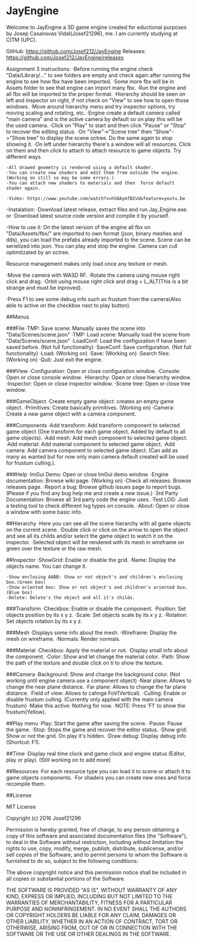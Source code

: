 # JayEngine

Welcome to JayEngine a 3D game engine created for eductional purposes by Josep Casanovas Vidal(Josef21296), me. I am 
currently studying at CITM (UPC).

GitHub: https://github.com/Josef212/JayEngine
Releases: https://github.com/Josef212/JayEngine/releases

Assignment 3 instructions:
    ·Before running the engine check "Data/Library/..." to see folders are empty and check again after running the engine to see how fbx have been imported.
    ·Some more fbx will be in Assets folder to see that engine can import many fbx.
    ·Run the engine and all fbx will be imported to the proper format.
    ·Hierarchy should be seen on left and inspector on right, if not check on "View" to see how to open those 
    windows.
    ·Move around hierarchy menu and try inspector options, try moving scaling and rotating, etc.
    ·Engine create a default camera called "main camera" and is the active camera by default so on play this will be the used camera.
    ·Click on "Play" to start and then click "Pause" or "Stop" to recover the editing status.
    ·On "View"->"Scene tree" then "Show"->"Show tree" to display the scene octree. Do the same again to stop showing it.
    ·On left under hierarchy there's a window will all resources. Click on them and then click to attach to attach resource to game objects. Try different ways.
   
    ·All drawed geometry is rendered using a default shader. 
    ·You can create new shaders and edit them from outside the engine. (Working on still so may be some errors.)
    ·You can attach new shaders to materials and then  force default shader again.

    ·Video: https://www.youtube.com/watch?v=hS8AymfBZvU&feature=youtu.be


-Instalation:
    ·Download latest release, extract files and run Jay_Engine.exe.
        or
    ·Download latest source code version and complie it by yourself.

-How to use it:
On the latest version of the engine all fbx on "Data/Assets/fbx/" are imported to own format (json, binary meshes and dds), 
you can load the prefabs already imported to the scene. Scene can be serielized into json. You can play and stop the engine.
Camera can cull optimitzated by an octree.

Resource management makes only load once any texture or mesh.

·Move the camera with WASD RF.
·Rotate the camera using mouse right click and drag.
·Orbit using mouse right click and drag + L_ALT(This is a bit strange and must be inproved).

·Press F1 to see some debug info such as frustum from the camera(Also able to active on the checkbox next to play button).

##Menus

###File
    ·TMP: Save scene: Manually saves the scene into "Data/Scenes/scene.json"
    ·TMP: Load scene: Manually load the scene from "Data/Scenes/scene.json"
    ·LoadConf: Load the configuration if have been saved before. (Not full functionality)
    ·SaveConf: Save configuration. (Not full functionality)
    ·Load: (Working on)
    ·Save: (Working on)
    ·Search files: (Working on)
    ·Quit: Just exit the engine.

###View
    ·Configuration: Open or close configuration window.
    ·Console: Open or close console window.
    ·Hierarchy: Open or close hierarchy window.
    ·Inspector: Open or close inspector window.
    ·Scene tree: Open or close tree window.

###GameObject
    ·Create empty game object: creates an empty game object.
    ·Primitives: Create basically primitives. (Working on)
    ·Camera: Create a new game object with a camera component.

###Components
    ·Add transform: Add transform component to selected game object (One transform for each game object. Added by default 
    to all game objects).
    ·Add mesh: Add mesh component to selected game object.
    ·Add material: Add material component to selected game object.
    ·Add camera: Add camera component to selected game object. (Can add as many as wanted but for now only main camera default 
    created will be used for frustum culling.).

###Help
    ·ImGui Demo: Open or close ImGui demo window.
    ·Engine documentation: Browse wiki page. (Working on)
    ·Check all releases: Browse releases page.
    ·Report a bug: Browse github issues page to report bugs. (Please if you find any bug help me and create a new issue.)
    ·3rd Party Documentation: Browse all 3rd party code the engine uses.
    ·Test LOG: Just a testing tool to check different log types on console.
    ·About: Open or close a window with some basic info.

##Hierarchy
    ·Here you can see all the scene hierarchy with all game objects on the current scene.
    ·Double click or click on the arrow to open the object and see all its childs and/or select the game object to watch it 
    on the inspector.
    ·Selected object will be rendered with its mesh in wireframe on green over the texture or the raw mesh.

##Inspector
    ·ShowGrid: Enable or disable the grid.
    ·Name: Display the objects name. You can change it.

    ·Show enclosing AABB: Show or not object's and children's enclosing box.(Green box)
    ·Show oriented box: Show or not object's and children's oriented box.(Blue box)
    ·Delete: Delete's the object and all it's childs.

###Transform
    ·Checkbox: Enable or disable the component.
    ·Position: Set objects position by its x y z.
    ·Scale: Set objects scale by its x y z.
    ·Rotation: Set objects rotation by its x y z.

###Mesh
    ·Displays some info about the mesh.
    ·Wireframe: Display the mesh on wireframe.
    ·Normals: Render normals.

###Material
    ·Checkbox: Apply the material or not.
    ·Display small info about the component.
    ·Color: Show and let change the material color.
    ·Path: Show the path of the texture and double click on ti to show the texture.

###Camera
    ·Background: Show and change the background color. (Not working until engine camera use a component object)
    ·Near plane: Allows to change the near plane distance.
    ·Far plane: Allows to change the far plane distance.
    ·Field of view: Allows to cahnge FoV(Vertical).
    ·Culling: Enable or disable frustum culling. (Currently only applied with the main camera frustum)
    ·Make this active: Nothing for now.
    ·NOTE: Press 'F1' to show the frustum(Yellow).

##Play menu
    ·Play: Start the game after saving the scene.
    ·Pause: Pause the game.
    ·Stop: Stops the game and recover the editor status.
    ·Show grid: Show or not the grid. On play it's hidden.
    ·Draw debug: Display debug info (Shortcut: F1).

##Time 
    ·Display real time clock and game clock and engine status (Editor, play or play). (Still working on to add more)

##Resources 
    ·For each resource type you can load it to scene or attach it to game objects components.
    ·For shaders you can create new ones and force recompile them.

##License

MIT License

Copyright (c) 2016 Josef21296

Permission is hereby granted, free of charge, to any person obtaining a copy
of this software and associated documentation files (the "Software"), to deal
in the Software without restriction, including without limitation the rights
to use, copy, modify, merge, publish, distribute, sublicense, and/or sell
copies of the Software, and to permit persons to whom the Software is
furnished to do so, subject to the following conditions:

The above copyright notice and this permission notice shall be included in all
copies or substantial portions of the Software.

THE SOFTWARE IS PROVIDED "AS IS", WITHOUT WARRANTY OF ANY KIND, EXPRESS OR
IMPLIED, INCLUDING BUT NOT LIMITED TO THE WARRANTIES OF MERCHANTABILITY,
FITNESS FOR A PARTICULAR PURPOSE AND NONINFRINGEMENT. IN NO EVENT SHALL THE
AUTHORS OR COPYRIGHT HOLDERS BE LIABLE FOR ANY CLAIM, DAMAGES OR OTHER
LIABILITY, WHETHER IN AN ACTION OF CONTRACT, TORT OR OTHERWISE, ARISING FROM,
OUT OF OR IN CONNECTION WITH THE SOFTWARE OR THE USE OR OTHER DEALINGS IN THE
SOFTWARE.
